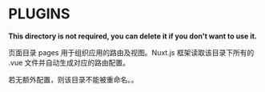 # PLUGINS

**This directory is not required, you can delete it if you don't want to use it.**

页面目录 pages 用于组织应用的路由及视图。Nuxt.js 框架读取该目录下所有的 .vue 文件并自动生成对应的路由配置。

若无额外配置，则该目录不能被重命名。。
